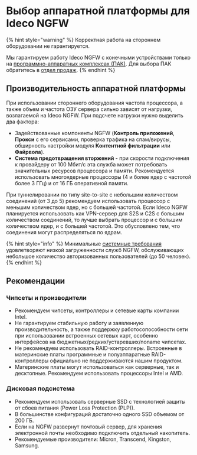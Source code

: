 # Выбор аппаратной платформы для Ideco NGFW

{% hint style="warning" %}
Корректная работа на стороннем оборудовании не гарантируется.

Мы гарантируем работу Ideco NGFW с конечными устройствами только на [программно-аппаратных комплексах (ПАК)](https://ideco.ru/apparatnye-resheniya). Для выбора ПАК обратитесь в [отдел продаж](https://ideco.ru/kontakty).
{% endhint %}

## Производительность аппаратной платформы

При использовании стороннего оборудования частота процессора, а также объем и частота ОЗУ сервера сильно зависят от нагрузки, возлагаемой на Ideco NGFW. При подсчете нагрузки нужно выделить два фактора:

* Задействованные компоненты NGFW (**Контроль приложений**, **Прокси** с его сервисами, проверка трафика на спам/вирусы, обширность настройки модуля **Контентной фильтрации** или **Файрвола**).
* **Система предотвращения вторжений** - при скорости подключения к провайдеру от 100 Мбит/c эта служба может потребовать значительных ресурсов процессора и памяти. Рекомендуется использовать многоядерные процессоры (4 и более ядер с частотой более 3 ГГц) и от 16 ГБ оперативной памяти.

При туннелировании по типу site-to-site с небольшим количеством соединений (от 3 до 5) рекомендуем использовать процессор с меньшим количеством ядер, но с большей частотой. Если Ideco NGFW планируется использовать как VPN-сервер для S2S и C2S с большим количеством соединений, то лучше выбрать процессор и с большим количеством ядер, и с большей частотой. Это обусловлено тем, что соединения могут распределяться по ядрам.

{% hint style="info" %}
Минимальные [системные требования](/general/data-update-source-ideco-utm.md) удовлетворяют низкой загруженности служб NGFW, обслуживающих небольшое количество авторизованных пользователей (до 50 человек).
{% endhint %}

## Рекомендации

### Чипсеты и производители

* Рекомендуем чипсеты, контроллеры и сетевые карты компании Intel.
* Не гарантируем стабильную работу и заявленную производительность, а также поддержку работосопособности сети при использовании встроенных сетевых карт, особенно интерфейсов на бюджетных/редких/устаревших/noname чипсетах.
* Не рекомендуем использовать RAID-контроллеры. Встроенные в материнские платы программные и полуаппаратные RAID-контроллеры официально не поддерживаются нашим продуктом.
* Материнские платы могут использоваться как серверные, так и десктопные. Рекомендуем использовать процессоры Intel и AMD.

### Дисковая подсистема

* Рекомендуем использовать серверные SSD с технологией защиты от сбоев питания (Power Loss Protection (PLP)).
* В большинстве конфигураций достаточно одного SSD объемом от 200 ГБ.
* Если на NGFW развернут почтовый сервер, для хранения электронной почты необходимо подключить отдельный накопитель.
* Рекомендуемые производители: Micron, Transcend, Kingston, Samsung.